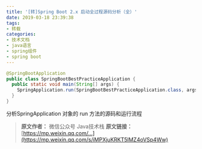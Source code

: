 ```yaml
---
title: '[转]Spring Boot 2.x 启动全过程源码分析（全）'
date: 2019-03-18 23:39:38
tags:
- 转载
categories:
- 技术文档
- java语言
- spring组件
- spring boot
---
```

```java
@SpringBootApplication
public class SpringBootBestPracticeApplication {
  public static void main(String[] args) {
    SpringApplication.run(SpringBootBestPracticeApplication.class, args);
  }
}
```
分析SpringApplication 对象的 run 方法的源码和运行流程

> **原文作者：** 微信公众号 Java技术栈
**原文链接：** [https://mp.weixin.qq.com/...](https://mp.weixin.qq.com/s/iMPXjuKRKT5lMZ4oVSp4Ww)

<!-- more -->

